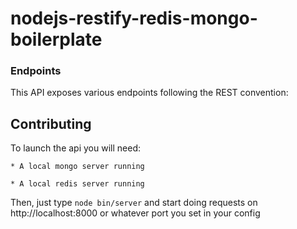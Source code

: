 # nodejs-restify-redis-mongo-boilerplate

### Endpoints

This API exposes various endpoints following the REST convention:

## Contributing

To launch the api you will need:

	* A local mongo server running

	* A local redis server running


Then, just type ```node bin/server``` and start doing requests on http://localhost:8000 or whatever port you set in your config
